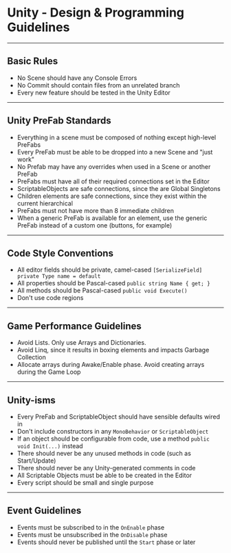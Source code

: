# Unity - Design & Programming Guidelines

----

## Basic Rules

- No Scene should have any Console Errors
- No Commit should contain files from an unrelated branch
- Every new feature should be tested in the Unity Editor

----

## Unity PreFab Standards

- Everything in a scene must be composed of nothing except high-level PreFabs
- Every PreFab must be able to be dropped into a new Scene and "just work"
- No Prefab may have any overrides when used in a Scene or another PreFab
- PreFabs must have all of their required connections set in the Editor
- ScriptableObjects are safe connections, since the are Global Singletons
- Children elements are safe connections, since they exist within the current hierarchical 
- PreFabs must not have more than 8 immediate children
- When a generic PreFab is available for an element, use the generic PreFab instead of a custom one (buttons, for example)

----

## Code Style Conventions

- All editor fields should be private, camel-cased `[SerializeField] private Type name = default`
- All properties should be Pascal-cased `public string Name { get; }`
- All methods should be Pascal-cased `public void Execute()`
- Don't use code regions

----

## Game Performance Guidelines

- Avoid Lists. Only use Arrays and Dictionaries.
- Avoid Linq, since it results in boxing elements and impacts Garbage Collection
- Allocate arrays during Awake/Enable phase. Avoid creating arrays during the Game Loop

----

## Unity-isms

- Every PreFab and ScriptableObject should have sensible defaults wired in
- Don't include constructors in any `MonoBehavior` or `ScriptableObject`
- If an object should be configurable from code, use a method `public void Init(...)` instead
- There should never be any unused methods in code (such as Start/Update)
- There should never be any Unity-generated comments in code
- All Scriptable Objects must be able to be created in the Editor
- Every script should be small and single purpose

----

## Event Guidelines

- Events must be subscribed to in the `OnEnable` phase
- Events must be unsubscribed in the `OnDisable` phase
- Events should never be published until the `Start` phase or later
